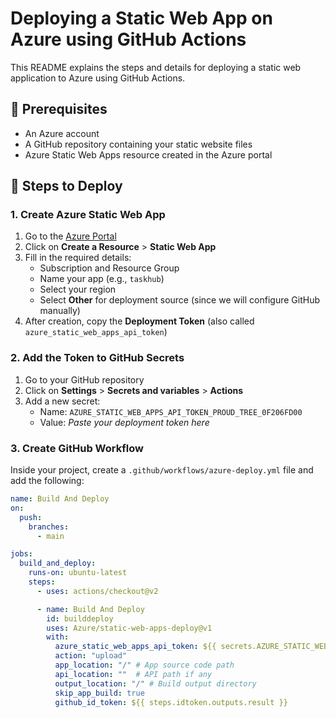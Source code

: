 
# Deploying a Static Web App on Azure using GitHub Actions

This README explains the steps and details for deploying a static web application to Azure using GitHub Actions.

## 📌 Prerequisites

- An Azure account
- A GitHub repository containing your static website files
- Azure Static Web Apps resource created in the Azure portal

## 🚀 Steps to Deploy

### 1. Create Azure Static Web App

1. Go to the [Azure Portal](https://portal.azure.com/)
2. Click on **Create a Resource** > **Static Web App**
3. Fill in the required details:
   - Subscription and Resource Group
   - Name your app (e.g., `taskhub`)
   - Select your region
   - Select **Other** for deployment source (since we will configure GitHub manually)
4. After creation, copy the **Deployment Token** (also called `azure_static_web_apps_api_token`)

### 2. Add the Token to GitHub Secrets

1. Go to your GitHub repository
2. Click on **Settings** > **Secrets and variables** > **Actions**
3. Add a new secret:
   - Name: `AZURE_STATIC_WEB_APPS_API_TOKEN_PROUD_TREE_0F206FD00`
   - Value: *Paste your deployment token here*

### 3. Create GitHub Workflow

Inside your project, create a `.github/workflows/azure-deploy.yml` file and add the following:

```yaml
name: Build And Deploy
on:
  push:
    branches:
      - main

jobs:
  build_and_deploy:
    runs-on: ubuntu-latest
    steps:
      - uses: actions/checkout@v2

      - name: Build And Deploy
        id: builddeploy
        uses: Azure/static-web-apps-deploy@v1
        with:
          azure_static_web_apps_api_token: ${{ secrets.AZURE_STATIC_WEB_APPS_API_TOKEN_PROUD_TREE_0F206FD00 }}
          action: "upload"
          app_location: "/" # App source code path
          api_location: ""  # API path if any
          output_location: "/" # Build output directory
          skip_app_build: true
          github_id_token: ${{ steps.idtoken.outputs.result }}
```
